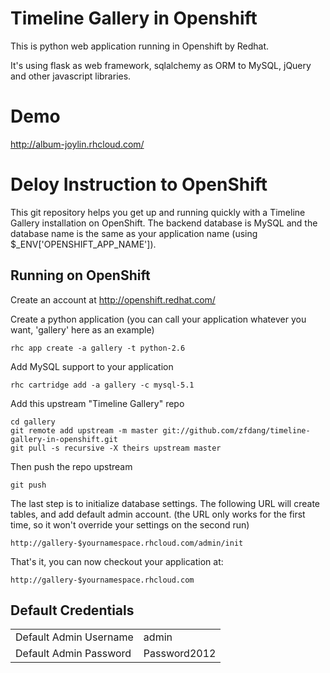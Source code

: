 Timeline Gallery in Openshift
======================

This is python web application running in Openshift by Redhat.

It's using flask as web framework, sqlalchemy as ORM to MySQL, jQuery and other javascript libraries.

Demo
======================

http://album-joylin.rhcloud.com/


Deloy Instruction to OpenShift
======================

This git repository helps you get up and running quickly with a Timeline Gallery installation on OpenShift. The backend database is MySQL and the database name is the same as your application name (using $_ENV['OPENSHIFT_APP_NAME']).


Running on OpenShift
----------------------------

Create an account at http://openshift.redhat.com/

Create a python application (you can call your application whatever you want, 'gallery' here as an example)

    rhc app create -a gallery -t python-2.6

Add MySQL support to your application

    rhc cartridge add -a gallery -c mysql-5.1

Add this upstream "Timeline Gallery" repo

    cd gallery 
    git remote add upstream -m master git://github.com/zfdang/timeline-gallery-in-openshift.git
    git pull -s recursive -X theirs upstream master
    
Then push the repo upstream

    git push

The last step is to initialize database settings. The following URL will create tables, and add default admin account. (the URL only works for the first time, so it won't override your settings on the second run)

    http://gallery-$yournamespace.rhcloud.com/admin/init

That's it, you can now checkout your application at:

    http://gallery-$yournamespace.rhcloud.com
    
Default Credentials
-------------------
<table>
<tr><td>Default Admin Username</td><td>admin</td></tr>
<tr><td>Default Admin Password</td><td>Password2012</td></tr>
</table>
